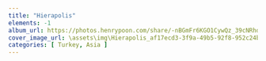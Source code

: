 ```yaml
---
title: "Hierapolis"
elements: -1
album_url: https://photos.henrypoon.com/share/-nBGmFr6KGO1CywQz_39cNRhdesie9C2N_VGjAAqTYtdpPAFhhZZUUa9H_OdZwZJtLQ
cover_image_url: \assets\img\Hierapolis_af17ecd3-3f9a-49b5-92f8-952c24baf7cf.jpg
categories: [ Turkey, Asia ]
---
```

